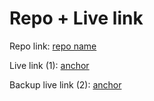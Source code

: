 # Repo + Live link


Repo link: [repo name](url) 

Live link (1): [anchor](url) 

Backup live link (2): [anchor](url)
